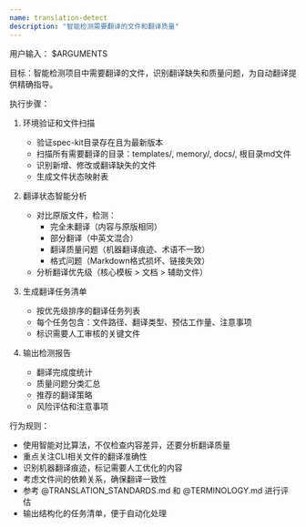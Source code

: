 ```yaml
---
name: translation-detect
description: "智能检测需要翻译的文件和翻译质量"
---
```


用户输入：
$ARGUMENTS

目标：智能检测项目中需要翻译的文件，识别翻译缺失和质量问题，为自动翻译提供精确指导。

执行步骤：

1. 环境验证和文件扫描
   - 验证spec-kit目录存在且为最新版本
   - 扫描所有需要翻译的目录：templates/, memory/, docs/, 根目录md文件
   - 识别新增、修改或翻译缺失的文件
   - 生成文件状态映射表

2. 翻译状态智能分析
   - 对比原版文件，检测：
     * 完全未翻译（内容与原版相同）
     * 部分翻译（中英文混合）
     * 翻译质量问题（机器翻译痕迹、术语不一致）
     * 格式问题（Markdown格式损坏、链接失效）
   - 分析翻译优先级（核心模板 > 文档 > 辅助文件）

3. 生成翻译任务清单
   - 按优先级排序的翻译任务列表
   - 每个任务包含：文件路径、翻译类型、预估工作量、注意事项
   - 标识需要人工审核的关键文件

4. 输出检测报告
   - 翻译完成度统计
   - 质量问题分类汇总
   - 推荐的翻译策略
   - 风险评估和注意事项

行为规则：
- 使用智能对比算法，不仅检查内容差异，还要分析翻译质量
- 重点关注CLI相关文件的翻译准确性
- 识别机器翻译痕迹，标记需要人工优化的内容
- 考虑文件间的依赖关系，确保翻译一致性
- 参考 @TRANSLATION_STANDARDS.md 和 @TERMINOLOGY.md 进行评估
- 输出结构化的任务清单，便于自动化处理